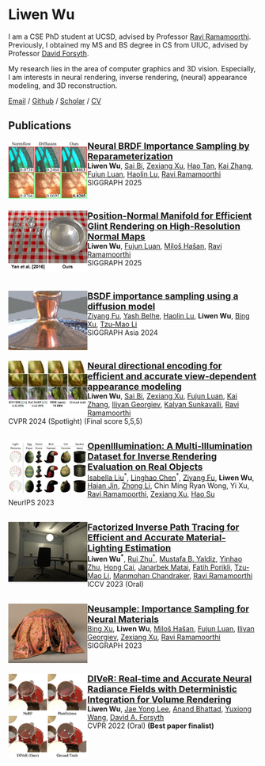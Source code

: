 # Liwen Wu

I am a CSE PhD student at UCSD, advised by Professor [Ravi Ramamoorthi](https://cseweb.ucsd.edu/~ravir/). Previously, I obtained my MS and BS degree in CS from UIUC, advised by Professor [David Forsyth](http://luthuli.cs.uiuc.edu/~daf/).

My research lies in the area of computer graphics and 3D vision. Especially, I am interests in neural rendering, inverse rendering, (neural) appearance modeling, and 3D reconstruction.

[Email](liw026@ucsd.edu) / [Github](https://github.com/lwwu2) / [Scholar](https://scholar.google.com/citations?user=_7OXdUcAAAAJ&hl=en) / [CV](pdfs/CV.pdf)



## Publications

<img align="left" width="160" src="images/25reparam.png"><b><a href="https://github.com/lwwu2/reparam25"><font size="4">Neural BRDF Importance Sampling by Reparameterization</font></a></b><br>**Liwen Wu**, [Sai Bi](https://sai-bi.github.io/), [Zexiang Xu](https://zexiangxu.github.io/), [Hao Tan](https://www.cs.unc.edu/~airsplay/), [Kai Zhang](https://kai-46.github.io/website/), [Fujun Luan](https://luanfujun.com/), [Haolin Lu](https://suikasibyl.github.io/), [Ravi Ramamoorthi](https://cseweb.ucsd.edu/~ravir/)<br>SIGGRAPH 2025

\
\
<img align="left" width="160" src="images/25glint.png"><b><a href="https://github.com/lwwu2/glint24"><font size="4">Position-Normal Manifold for Efficient Glint Rendering on High-Resolution Normal Maps</font></a></b><br>**Liwen Wu**, [Fujun Luan](https://luanfujun.com/), [Miloš Hašan](http://miloshasan.net/), [Ravi Ramamoorthi](https://cseweb.ucsd.edu/~ravir/)<br>SIGGRAPH 2025

\
\
<img align="left" width="160" src="images/24bsdfdiff.png"><b><a href="https://fzy28.github.io/BSDF_diffusion_sampling_web/"><font size="4">BSDF importance sampling using a diffusion model</font></a></b><br>[Ziyang Fu](https://fzy28.github.io/), [Yash Belhe](https://yashbelhe.github.io/), [Haolin Lu](https://suikasibyl.github.io/), **Liwen Wu**, [Bing Xu](https://bingxu.tech/), [Tzu-Mao Li](https://cseweb.ucsd.edu/~tzli/)<br>SIGGRAPH Asia 2024

\
\
<img align="left" width="160" src="images/24nde.jpg"><b><a href="https://lwwu2.github.io/nde/"><font size="4">Neural directional encoding for efficient and accurate view-dependent appearance modeling</font></a></b><br>**Liwen Wu**, [Sai Bi](https://sai-bi.github.io/), [Zexiang Xu](https://zexiangxu.github.io/), [Fujun Luan](https://luanfujun.com/), [Kai Zhang](https://kai-46.github.io/website/), [Iliyan Georgiev](https://iliyan.com/), [Kalyan Sunkavalli](http://www.kalyans.org/), [Ravi Ramamoorthi](https://cseweb.ucsd.edu/~ravir/)<br>CVPR 2024 (Spotlight) (Final score 5,5,5)

\
<img align="left" width="160" src="images/23openillumination.png"><b><a href="https://oppo-us-research.github.io/OpenIllumination/"><font size="4">OpenIllumination: A Multi-Illumination Dataset for Inverse Rendering Evaluation on Real Objects</font></a></b><br>[Isabella Liu](https://www.liuisabella.com/)<sup>\*</sup>, [Linghao Chen](https://ootts.github.io/)<sup>\*</sup>, [Ziyang Fu](https://fzy28.github.io/), **Liwen Wu**, [Haian Jin](https://haian-jin.github.io/), [Zhong Li](https://sites.google.com/site/lizhong19900216),
Chin Ming Ryan Wong, Yi Xu, [Ravi Ramamoorthi](https://cseweb.ucsd.edu/~ravir/), [Zexiang Xu](https://cseweb.ucsd.edu/~zex014), [Hao Su](http://ai.ucsd.edu/~haosu/)<br>NeurIPS 2023

\
<img align="left" width="160" src="images/23fipt.png"><b><a href="https://jerrypiglet.github.io/fipt-ucsd/"><font size="4">Factorized Inverse Path Tracing for Efficient and Accurate Material-Lighting Estimation</font></a></b><br>**Liwen Wu<sup>\*</sup>**, [Rui Zhu<sup>\*</sup>](https://jerrypiglet.github.io/), [Mustafa B. Yaldiz](https://myaldiz.info/), [Yinhao Zhu](https://yinhaoz.github.io/), [Hong Cai](https://scholar.google.com/citations?user=9y3Kd3cAAAAJ&hl=en), [Janarbek Matai](https://janarbek.github.io/), [Fatih Porikli](https://www.porikli.com/), [Tzu-Mao Li](https://cseweb.ucsd.edu/~tzli/), [Manmohan Chandraker](https://cseweb.ucsd.edu/~mkchandraker/), [Ravi Ramamoorthi](https://cseweb.ucsd.edu/~ravir/)<br>ICCV 2023 (Oral)

\
<img align="left" width="160" src="images/23neusample.jpg"><b><a href="https://cseweb.ucsd.edu/~viscomp/projects/neusample/"><font size="4">Neusample: Importance Sampling for Neural Materials</font></a></b><br>[Bing Xu](https://bingxu.tech/), **Liwen Wu**, [Miloš Hašan](http://miloshasan.net/), [Fujun Luan](https://luanfujun.com/), [Iliyan Georgiev](http://iliyan.com/), [Zexiang Xu](https://cseweb.ucsd.edu/~zex014/), [Ravi Ramamoorthi](https://cseweb.ucsd.edu/~ravir/)<br>SIGGRAPH 2023

\
\
<img align="left" width="160" src="images/22diver.png"><b><a href="https://lwwu2.github.io/diver/"><font size="4">DIVeR: Real-time and Accurate Neural Radiance Fields with Deterministic Integration for Volume Rendering</font></a></b><br>**Liwen Wu**, [Jae Yong Lee](https://jyl.kr/), [Anand Bhattad](https://anandbhattad.github.io/), [Yuxiong Wang](https://yxw.web.illinois.edu/), [David A. Forsyth](http://luthuli.cs.uiuc.edu/~daf/)<br>CVPR 2022 (Oral) **(Best paper finalist)**
